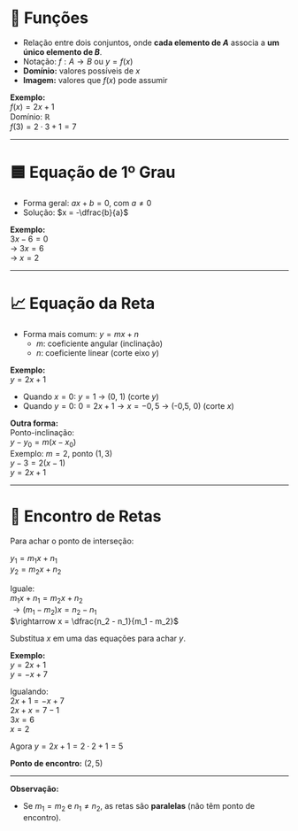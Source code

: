 # 🧮 Funções

- Relação entre dois conjuntos, onde **cada elemento de $A$** associa a **um único elemento de $B$**.
- Notação: $f: A \to B$ ou $y = f(x)$
- **Domínio:** valores possíveis de $x$
- **Imagem:** valores que $f(x)$ pode assumir

**Exemplo:**  
$f(x) = 2x + 1$  
Domínio: $\mathbb{R}$  
$f(3) = 2 \cdot 3 + 1 = 7$

---

# 🟦 Equação de 1º Grau

- Forma geral: $ax + b = 0$, com $a \neq 0$
- Solução: $x = -\dfrac{b}{a}$

**Exemplo:**  
$3x - 6 = 0$  
$\rightarrow\ 3x = 6$  
$\rightarrow\ x = 2$

---

# 📈 Equação da Reta

- Forma mais comum: $y = mx + n$
    - $m$: coeficiente angular (inclinação)
    - $n$: coeficiente linear (corte eixo $y$)

**Exemplo:**  
$y = 2x + 1$

- Quando $x = 0$: $y = 1$  $\rightarrow$ (0, 1) (corte $y$)
- Quando $y = 0$: $0 = 2x + 1 \rightarrow x = -0,5$  $\rightarrow$ (-0,5, 0) (corte $x$)

**Outra forma:**  
Ponto-inclinação:  
$y - y_0 = m(x - x_0)$  
Exemplo: $m = 2$, ponto $(1,3)$  
$y - 3 = 2(x - 1)$  
$y = 2x + 1$

---

# 🔀 Encontro de Retas

Para achar o ponto de interseção:

$y_1 = m_1x + n_1$  
$y_2 = m_2x + n_2$

Iguale:  
$m_1x + n_1 = m_2x + n_2$  
$\rightarrow (m_1 - m_2)x = n_2 - n_1$  
$\rightarrow x = \dfrac{n_2 - n_1}{m_1 - m_2}$

Substitua $x$ em uma das equações para achar $y$.

**Exemplo:**  
$y = 2x + 1$  
$y = -x + 7$

Igualando:  
$2x + 1 = -x + 7$  
$2x + x = 7 - 1$  
$3x = 6$  
$x = 2$

Agora $y = 2x + 1 = 2 \cdot 2 + 1 = 5$

**Ponto de encontro:** $(2, 5)$

---

**Observação:**  
- Se $m_1 = m_2$ e $n_1 \neq n_2$, as retas são **paralelas** (não têm ponto de encontro).
